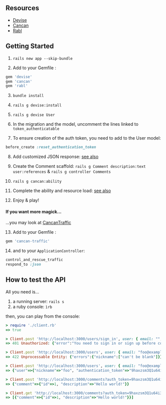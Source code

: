 ## Resources

* [Devise](http://github.com/plataformatec/devise)
* [Cancan](http://github.com/ryanb/cancan)
* [Rabl](http://github.com/nesquena/rabl/)


## Getting Started

1. `rails new app --skip-bundle`

2. Add to your Gemfile :

  ```ruby
  gem 'devise'
  gem 'cancan'
  gem 'rabl'
  ```

3. `bundle install`

4. `rails g devise:install`


5. `rails g devise User`

6. In the migration and the model, uncomment the lines linked to `token_authenticatable`

7. To ensure creation of the auth token, you need to add to the User model:

  ```ruby
  before_create :reset_authentication_token
  ```

8. Add customized JSON response: [see also](https://github.com/blakink/demo-devise-and-cancan/commit/6a3b27bd529d874bec2048f059affd84e055513e)

9. Create the Comment scaffold: `rails g Comment description:text user:references` & `rails g controller Comments`

10. `rails g cancan:ability`

11. Complete the ability and resource load: [see also](https://github.com/blakink/demo-devise-and-cancan/commit/7efac97b4861e284f1f96c6b711e1cd946cfaa36)

12. Enjoy & play!



#### If you want more magick...

...you may look at [CancanTraffic](http://github.com/blakink/cancan-traffic)

13. Add to your Gemfile :

  ```ruby
  gem 'cancan-traffic'
  ```

14. and to your `ApplicationController`:

  ```ruby
  control_and_rescue_traffic
  respond_to :json
  ```

## How to test the API

All you need is...

1. a running server: `rails s`
2. a ruby console: `ìrb`

then, you can play from the console:

  ```ruby
  > require './client.rb'
  => true

  > Client.post 'http://localhost:3000/users/sign_in', user: { email: "", password: "" }
  => 401 Unauthorized: {"error":"You need to sign in or sign up before continuing."}

  > Client.post 'http://localhost:3000/users', user: { email: "foo@example.com", password: "rubybdx" }
  => 422 Unprocessable Entity: {"errors":{"nickname":["can't be blank"]}}

  > Client.post 'http://localhost:3000/users', user: { email: "foo@example.com", password: "rubybdx", nickname: 'foo' }
  => {"user"=>{"nickname"=>"foo", "authentication_token"=>"9haxzsm3Q1u64i3qGppi"}}

  > Client.post 'http://localhost:3000/comments?auth_token=9haxzsm3Q1u64i3qGppi', comment: { description: "Hello world!" }
  => {"comment"=>{"id"=>1, "description"=>"Hello world!"}}

  > Client.get 'http://localhost:3000/comments?auth_token=9haxzsm3Q1u64i3qGppi'
  => [{"comment"=>{"id"=>1, "description"=>"Hello world!"}}]

  ```